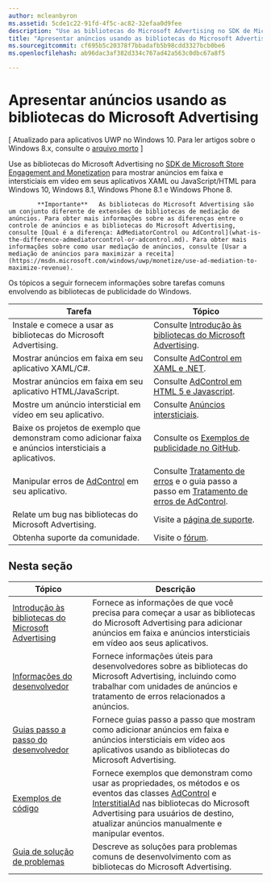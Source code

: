 ```yaml
---
author: mcleanbyron
ms.assetid: 5cde1c22-91fd-4f5c-ac82-32efaa0d9fee
description: "Use as bibliotecas do Microsoft Advertising no SDK de Microsoft Store Engagement and Monetization para mostrar anúncios em faixa e anúncios intersticiais em vídeo em seus aplicativos XAML ou JavaScript/HTML."
title: "Apresentar anúncios usando as bibliotecas do Microsoft Advertising"
ms.sourcegitcommit: cf695b5c20378f7bbadafb5b98cdd3327bcb0be6
ms.openlocfilehash: ab96dac3af382d334c767ad42a563c0dbc67a8f5

---
```


# Apresentar anúncios usando as bibliotecas do Microsoft Advertising


\[ Atualizado para aplicativos UWP no Windows 10. Para ler artigos sobre o Windows 8.x, consulte o [arquivo morto](http://go.microsoft.com/fwlink/p/?linkid=619132) \]

Use as bibliotecas do Microsoft Advertising no [SDK de Microsoft Store Engagement and Monetization](monetize-your-app-with-the-microsoft-store-engagement-and-monetization-sdk.md) para mostrar anúncios em faixa e intersticiais em vídeo em seus aplicativos XAML ou JavaScript/HTML para Windows 10, Windows 8.1, Windows Phone 8.1 e Windows Phone 8.

> 
            **Importante**   As bibliotecas do Microsoft Advertising são um conjunto diferente de extensões de bibliotecas de mediação de anúncios. Para obter mais informações sobre as diferenças entre o controle de anúncios e as bibliotecas do Microsoft Advertising, consulte [Qual é a diferença: AdMediatorControl ou AdControl](what-is-the-difference-admediatorcontrol-or-adcontrol.md). Para obter mais informações sobre como usar mediação de anúncios, consulte [Usar a mediação de anúncios para maximizar a receita](https://msdn.microsoft.com/windows/uwp/monetize/use-ad-mediation-to-maximize-revenue).

 
Os tópicos a seguir fornecem informações sobre tarefas comuns envolvendo as bibliotecas de publicidade do Windows.

|  Tarefa    | Tópico |               
|----------|-------|
| Instale e comece a usar as bibliotecas do Microsoft Advertising.     | Consulte [Introdução às bibliotecas do Microsoft Advertising](get-started-with-microsoft-advertising-libraries.md).        |
| Mostrar anúncios em faixa em seu aplicativo XAML/C#.     | Consulte [AdControl em XAML e .NET](adcontrol-in-xaml-and--net.md).        |
| Mostrar anúncios em faixa em seu aplicativo HTML/JavaScript.     | Consulte [AdControl em HTML 5 e Javascript](adcontrol-in-html-5-and-javascript.md).        |
| Mostre um anúncio intersticial em vídeo em seu aplicativo.     |Consulte [Anúncios intersticiais](interstitial-ads.md).       |
| Baixe os projetos de exemplo que demonstram como adicionar faixa e anúncios intersticiais a aplicativos.     |Consulte os [Exemplos de publicidade no GitHub](http://aka.ms/githubads).       |
| Manipular erros de [AdControl](https://msdn.microsoft.com/library/windows/apps/microsoft.advertising.winrt.ui.adcontrol.aspx) em seu aplicativo.     | Consulte [Tratamento de erros](error-handling-with-advertising-libraries.md) e o guia passo a passo em [Tratamento de erros de AdControl](adcontrol-error-handling.md).       |
| Relate um bug nas bibliotecas do Microsoft Advertising.     | Visite a [página de suporte](https://go.microsoft.com/fwlink/p/?LinkId=331508).        |
| Obtenha suporte da comunidade.     | Visite o [fórum](http://go.microsoft.com/fwlink/p/?LinkId=401266).       |

 

## Nesta seção

| Tópico                                                                                                       | Descrição                 |
|-------------------------------------------------------------------------------------------------------------|-----------------------------|
| [Introdução às bibliotecas do Microsoft Advertising](get-started-with-microsoft-advertising-libraries.md) |  Fornece as informações de que você precisa para começar a usar as bibliotecas do Microsoft Advertising para adicionar anúncios em faixa e anúncios intersticiais em vídeo aos seus aplicativos.  |
| [Informações do desenvolvedor](developer-information.md)        |  Fornece informações úteis para desenvolvedores sobre as bibliotecas do Microsoft Advertising, incluindo como trabalhar com unidades de anúncios e tratamento de erros relacionados a anúncios.    |
| [Guias passo a passo do desenvolvedor](developer-walkthroughs.md)     |  Fornece guias passo a passo que mostram como adicionar anúncios em faixa e anúncios intersticiais em vídeo aos aplicativos usando as bibliotecas do Microsoft Advertising.   |
| [Exemplos de código](code-samples.md)         |  Fornece exemplos que demonstram como usar as propriedades, os métodos e os eventos das classes [AdControl](https://msdn.microsoft.com/library/windows/apps/microsoft.advertising.winrt.ui.adcontrol.aspx) e [InterstitialAd](https://msdn.microsoft.com/library/windows/apps/microsoft.advertising.winrt.ui.interstitialad.aspx) nas bibliotecas do Microsoft Advertising para usuários de destino, atualizar anúncios manualmente e manipular eventos.   |
| [Guia de solução de problemas](troubleshooting-guides.md)      |  Descreve as soluções para problemas comuns de desenvolvimento com as bibliotecas do Microsoft Advertising.   |



 

 



<!--HONumber=Jun16_HO4-->


